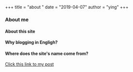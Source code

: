 +++
title = "about  "
date = "2019-04-07"
author = "ying"
+++
### About me






#### About this site
#### Why blogging in Engligh?


#### Where does the site's name come from?
[Click this link to my post](http://www.ying-ish.com/post/about-swimming-alone/)
